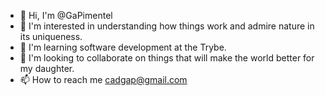 - 👋 Hi, I'm @GaPimentel
- 👀 I'm interested in understanding how things work and admire nature in its uniqueness.
- 🌱 I'm learning software development at the Trybe.
- 💞️ I'm looking to collaborate on things that will make the world better for my daughter.
- 📫 How to reach me cadgap@gmail.com

<!---
GaPimentel/GaPimentel is a ✨ special ✨ repository because its `README.md` (this file) appears on your GitHub profile.
You can click the Preview link to take a look at your changes.
--->
